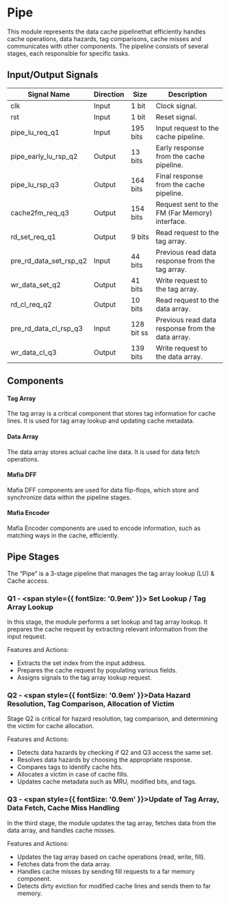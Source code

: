 # Pipe

This module represents the data cache pipelinethat efficiently handles cache operations, data hazards, tag comparisons, cache misses and communicates with other components. The pipeline consists of several stages, each responsible for specific tasks.

## Input/Output Signals

| Signal Name        | Direction | Size     | Description                               |
| -------------------| --------- | -------- | ----------------------------------------- |
| clk                | Input     | 1 bit    | Clock signal.                                    |
| rst                | Input     | 1 bit    | Reset signal.                                    |
| pipe_lu_req_q1     | Input     | 195 bits | Input request to the cache pipeline.             |
| pipe_early_lu_rsp_q2 | Output  | 13 bits  | Early response from the cache pipeline.          |
| pipe_lu_rsp_q3     | Output    | 164 bits | Final response from the cache pipeline.          |
| cache2fm_req_q3    | Output    | 154 bits | Request sent to the FM (Far Memory) interface.   |
| rd_set_req_q1      | Output    | 9 bits   | Read request to the tag array.                   |
| pre_rd_data_set_rsp_q2 | Input | 44 bits  | Previous read data response from the tag array.  |
| wr_data_set_q2     | Output    | 41 bits  | Write request to the tag array.                  |
| rd_cl_req_q2       | Output    | 10 bits  | Read request to the data array.                  |
| pre_rd_data_cl_rsp_q3 | Input  | 128 bit ss | Previous read data response from the data array. |
| wr_data_cl_q3      | Output    | 139 bits | Write request to the data array.                 |

## Components

#### Tag Array 

The tag array is a critical component that stores tag information for cache lines. It is used for tag array lookup and updating cache metadata.
#### Data Array 

The data array stores actual cache line data. It is used for data fetch operations.
#### Mafia DFF  

Mafia DFF components are used for data flip-flops, which store and synchronize data within the pipeline stages.
#### Mafia Encoder 

Mafia Encoder components are used to encode information, such as matching ways in the cache, efficiently.



## Pipe Stages

The “Pipe” is a 3-stage pipeline that manages the tag array lookup (LU) & Cache access.

### Q1 - <span style={{ fontSize: '0.9em' }}> Set Lookup / Tag Array Lookup </span>

In this stage, the module performs a set lookup and tag array lookup. It prepares the cache request by extracting relevant information from the input request.

Features and Actions:

- Extracts the set index from the input address.
- Prepares the cache request by populating various fields.
- Assigns signals to the tag array lookup request.

### Q2 - <span style={{ fontSize: '0.9em' }}>Data Hazard Resolution, Tag Comparison, Allocation of Victim </span>

Stage Q2 is critical for hazard resolution, tag comparison, and determining the victim for cache allocation.

Features and Actions:

- Detects data hazards by checking if Q2 and Q3 access the same set.
- Resolves data hazards by choosing the appropriate response.
- Compares tags to identify cache hits.
- Allocates a victim in case of cache fills.
- Updates cache metadata such as MRU, modified bits, and tags.

### Q3 - <span style={{ fontSize: '0.9em' }}>Update of Tag Array, Data Fetch, Cache Miss Handling </span>

In the third stage, the module updates the tag array, fetches data from the data array, and handles cache misses.

Features and Actions:

- Updates the tag array based on cache operations (read, write, fill).
- Fetches data from the data array.
- Handles cache misses by sending fill requests to a far memory component.
- Detects dirty eviction for modified cache lines and sends them to far memory.

